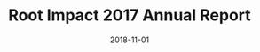 ---
layout: post
title:  "Root Impact 2017 Annual Report"
date:   2018-11-01
categories: work
sub-cat: Commissioned
bg-color-1:	fff
bg-color-2: fff
img:
    - /img/rootimpact/01.jpg
    - /img/rootimpact/02.jpg
    - /img/rootimpact/04.jpg
    - /img/rootimpact/05.jpg
    - /img/rootimpact/06.jpg
    - /img/rootimpact/07.jpg
collab:
    - "client. Root Impact"
    - "photography. Studio Dosi(Shinyoung Park)"
txt:
---